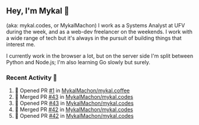 ## Hey, I'm Mykal 👋 
(aka: mykal.codes, or MykalMachon) I work as a Systems Analyst at UFV during the week, and as a web-dev freelancer on the weekends. I work with a wide range of tech but it's always in the pursuit of building things that interest me. 

I currently work in the browser a lot, but on the server side I'm split between Python and Node.js; I'm also learning Go slowly but surely.

### Recent Activity 🚀

<!--START_SECTION:activity-->
1. 💪 Opened PR [#1](https://github.com/MykalMachon/mykal.coffee/pull/1) in [MykalMachon/mykal.coffee](https://github.com/MykalMachon/mykal.coffee)
2. 🎉 Merged PR [#43](https://github.com/MykalMachon/mykal.codes/pull/43) in [MykalMachon/mykal.codes](https://github.com/MykalMachon/mykal.codes)
3. 💪 Opened PR [#43](https://github.com/MykalMachon/mykal.codes/pull/43) in [MykalMachon/mykal.codes](https://github.com/MykalMachon/mykal.codes)
4. 🎉 Merged PR [#42](https://github.com/MykalMachon/mykal.codes/pull/42) in [MykalMachon/mykal.codes](https://github.com/MykalMachon/mykal.codes)
5. 💪 Opened PR [#42](https://github.com/MykalMachon/mykal.codes/pull/42) in [MykalMachon/mykal.codes](https://github.com/MykalMachon/mykal.codes)
<!--END_SECTION:activity-->
